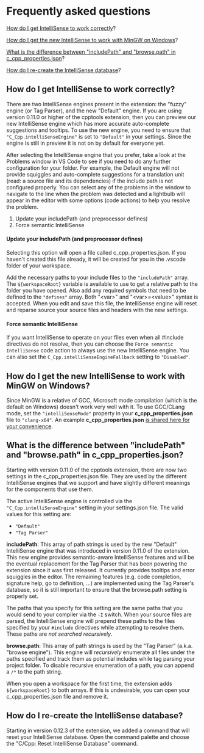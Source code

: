 # Frequently asked questions

[How do I get IntelliSense to work correctly](#how-do-i-get-intellisense-to-work-correctly)?

[How do I get the new IntelliSense to work with MinGW on Windows](#how-do-i-get-the-new-intellisense-to-work-with-mingw-on-windows)?

[What is the difference between "includePath" and "browse.path" in c\_cpp\_properties.json](#what-is-the-difference-between-includepath-and-browsepath-in-c_cpp_propertiesjson)?

[How do I re-create the IntelliSense database](#how-do-i-re-create-the-intellisense-database)?

## How do I get IntelliSense to work correctly?

There are two IntelliSense engines present in the extension: the "fuzzy" engine (or Tag Parser), and the new "Default" engine. If you are using version 0.11.0 or higher of the cpptools extension, then you can preview our new IntelliSense engine which has more accurate auto-complete suggestions and tooltips. To use the new engine, you need to ensure that `"C_Cpp.intelliSenseEngine"` is set to `"Default"` in your settings. Since the engine is still in preview it is not on by default for everyone yet.

After selecting the IntelliSense engine that you prefer, take a look at the Problems window in VS Code to see if you need to do any further configuration for your folder. For example, the Default engine will not provide squiggles and auto-complete suggestions for a translation unit (read: a source file and its dependencies) if the include path is not configured properly. You can select any of the problems in the window to navigate to the line when the problem was detected and a lightbulb will appear in the editor with some options (code actions) to help you resolve the problem.

1. Update your includePath (and preprocessor defines)
2. Force semantic IntelliSense

#### Update your includePath (and preprocessor defines)

Selecting this option will open a file called c_cpp_properties.json. If you haven't created this file already, it will be created for you in the .vscode folder of your workspace.

Add the necessary paths to your include files to the `"includePath"` array. The `${workspaceRoot}` variable is available to use to get a relative path to the folder you have opened. Also add any required symbols that need to be defined to the `"defines"` array. Both "\<var\>" and "\<var\>=\<value\>" syntax is accepted. When you edit and save this file, the IntelliSense engine will reset and reparse source your source files and headers with the new settings.

#### Force semantic IntelliSense

If you want IntelliSense to operate on your files even when all #include directives do not resolve, then you can choose the `Force semantic IntelliSense` code action to always use the new IntelliSense engine. You can also set the `C_Cpp.intelliSenseEngineFallback` setting to `"Disabled"`.

## How do I get the new IntelliSense to work with MinGW on Windows?

Since MinGW is a relative of GCC, Microsoft mode compilation (which is the default on Windows) doesn't work very well with it. To use GCC/CLang mode, set the `"intelliSenseMode"` property in your **c_cpp_properties.json** file to `"clang-x64"`. An example **c_cpp_properties.json** [is shared here for your convenience](https://github.com/Microsoft/vscode-cpptools/blob/master/Documentation/LanguageServer/MinGW.md).

## What is the difference between "includePath" and "browse.path" in c\_cpp\_properties.json?

Starting with version 0.11.0 of the cpptools extension, there are now two settings in the c\_cpp\_properties.json file. They are used by the different IntelliSense engines that we support and have slightly different meanings for the components that use them.

The active IntelliSense engine is controlled via the `"C_Cpp.intelliSenseEngine"` setting in your settings.json file. The valid values for this setting are:
* `"Default"`
* `"Tag Parser"`

**includePath**: This array of path strings is used by the new "Default" IntelliSense engine that was introduced in version 0.11.0 of the extension. This new engine provides semantic-aware IntelliSense features and will be the eventual replacement for the Tag Parser that has been powering the extension since it was first released. It currently provides tooltips and error squiggles in the editor. The remaining features (e.g. code completion, signature help, go to definition, ...) are implemented using the Tag Parser's database, so it is still important to ensure that the browse.path setting is properly set.

The paths that you specify for this setting are the same paths that you would send to your compiler via the `-I` switch. When your source files are parsed, the IntelliSense engine will prepend these paths to the files specified by your `#include` directives while attempting to resolve them. These paths are _not searched recursively_.

**browse.path**: This array of path strings is used by the "Tag Parser" (a.k.a. "browse engine"). This engine will _recursively_ enumerate all files under the paths specified and track them as potential includes while tag parsing your project folder. To disable recursive enumeration of a path, you can append a `/*` to the path string.

When you open a workspace for the first time, the extension adds `${workspaceRoot}` to both arrays. If this is undesirable, you can open your c_cpp_properties.json file and remove it.

## How do I re-create the IntelliSense database?

Starting in version 0.12.3 of the extension, we added a command that will reset your IntelliSense database. Open the command palette and choose the "C/Cpp: Reset IntelliSense Database" command.
